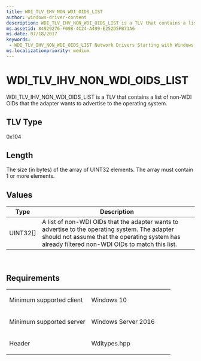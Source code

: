 ```yaml
---
title: WDI_TLV_IHV_NON_WDI_OIDS_LIST
author: windows-driver-content
description: WDI_TLV_IHV_NON_WDI_OIDS_LIST is a TLV that contains a list of non-WDI OIDs that the adapter wants to advertise to the operating system.
ms.assetid: 84929276-F098-4C24-A499-E252D5FB71A6
ms.date: 07/18/2017 
keywords:
 - WDI_TLV_IHV_NON_WDI_OIDS_LIST Network Drivers Starting with Windows Vista
ms.localizationpriority: medium
---
```


# WDI\_TLV\_IHV\_NON\_WDI\_OIDS\_LIST


WDI\_TLV\_IHV\_NON\_WDI\_OIDS\_LIST is a TLV that contains a list of non-WDI OIDs that the adapter wants to advertise to the operating system.

## TLV Type


0x104

## Length


The size (in bytes) of the array of UINT32 elements. The array must contain 1 or more elements.

## Values


| Type       | Description                                                                                                                                                                                       |
|------------|---------------------------------------------------------------------------------------------------------------------------------------------------------------------------------------------------|
| UINT32\[\] | A list of non-WDI OIDs that the adapter wants to advertise to the operating system. The adapter should not assume that the operating system has already filtered non-WDI OIDs to match this list. |

 

Requirements
------------

<table>
<colgroup>
<col width="50%" />
<col width="50%" />
</colgroup>
<tbody>
<tr class="odd">
<td><p>Minimum supported client</p></td>
<td><p>Windows 10</p></td>
</tr>
<tr class="even">
<td><p>Minimum supported server</p></td>
<td><p>Windows Server 2016</p></td>
</tr>
<tr class="odd">
<td><p>Header</p></td>
<td>Wditypes.hpp</td>
</tr>
</tbody>
</table>

 

 





